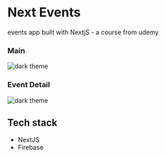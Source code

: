 # Next Events

events app built with NextjS - a course from udemy

### Main
![dark theme](https://res.cloudinary.com/dtvqrqyqr/image/upload/v1631925489/screenshots/Screenshot_252_ngs9pr.png)


### Event Detail
![dark theme](https://res.cloudinary.com/dtvqrqyqr/image/upload/v1631925505/screenshots/Screenshot_253_frgct0.png)

## Tech stack
* NextJS
* Firebase
